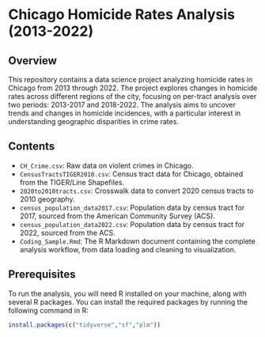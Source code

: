 # Chicago Homicide Rates Analysis (2013-2022)

## Overview

This repository contains a data science project analyzing homicide rates in Chicago from 2013 through 2022. The project explores changes in homicide rates across different regions of the city, focusing on per-tract analysis over two periods: 2013-2017 and 2018-2022. The analysis aims to uncover trends and changes in homicide incidences, with a particular interest in understanding geographic disparities in crime rates.

## Contents

- `CH_Crime.csv`: Raw data on violent crimes in Chicago.
- `CensusTractsTIGER2010.csv`: Census tract data for Chicago, obtained from the TIGER/Line Shapefiles.
- `2020to2010tracts.csv`: Crosswalk data to convert 2020 census tracts to 2010 geography.
- `census_population_data2017.csv`: Population data by census tract for 2017, sourced from the American Community Survey (ACS).
- `census_population_data2022.csv`: Population data by census tract for 2022, sourced from the ACS.
- `Coding_Sample.Rmd`: The R Markdown document containing the complete analysis workflow, from data loading and cleaning to visualization.

## Prerequisites

To run the analysis, you will need R installed on your machine, along with several R packages. You can install the required packages by running the following command in R:

```R
install.packages(c("tidyverse","sf","plm"))

